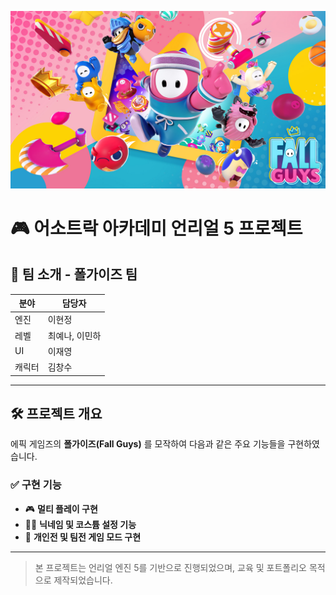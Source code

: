 ![Fall Guys Style](./FallLoading_1280x720.jpg)

# 🎮 어소트락 아카데미 언리얼 5 프로젝트

## 👥 팀 소개 - 폴가이즈 팀

| 분야       | 담당자         |
|------------|----------------|
| 엔진       | 이현정         |
| 레벨       | 최예나, 이민하 |
| UI         | 이재영         |
| 캐릭터     | 김창수         |

---

## 🛠 프로젝트 개요

에픽 게임즈의 **폴가이즈(Fall Guys)** 를 모작하여 다음과 같은 주요 기능들을 구현하였습니다.

### ✅ 구현 기능
- 🎮 **멀티 플레이 구현**
- 🧑‍🎨 **닉네임 및 코스튬 설정 기능**
- 🥇 **개인전 및 팀전 게임 모드 구현**

---

> 본 프로젝트는 언리얼 엔진 5를 기반으로 진행되었으며, 교육 및 포트폴리오 목적으로 제작되었습니다.
